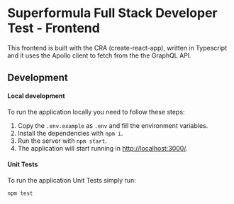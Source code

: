 # Superformula Full Stack Developer Test - Frontend

This frontend is built with the CRA (create-react-app), written in Typescript and it uses the Apollo client to fetch from the the GraphQL API.

## Development

#### Local development

To run the application locally you need to follow these steps:

1. Copy the `.env.example` as `.env` and fill the environment variables.
2. Install the dependencies with `npm i`.
3. Run the server with `npm start`.
4. The application will start running in [http://localhost:3000/](http://localhost:3000/).

#### Unit Tests

To run the application Unit Tests simply run:

```
npm test
```
